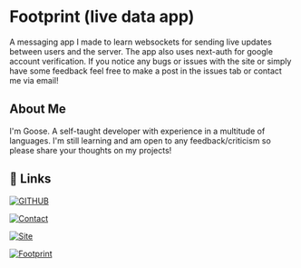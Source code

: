 
# Footprint (live data app)

A messaging app I made to learn websockets for sending live updates between users and the server. The app also uses next-auth for google account verification. If you notice any bugs or issues with the site or simply have some feedback feel free to make a post in the issues tab or contact me via email!


## About Me
I'm Goose. A self-taught developer with experience in a multitude of languages. I'm still learning and am open to any feedback/criticism so please share your thoughts on my projects!

## 🔗 Links
[![GITHUB](https://img.shields.io/badge/GITHUB-43Goose-2088FF?labelColor=222&style=for-the-badge&logo=github&logoColor=FFF&link=https://github.com/43Goose)](https://github.com/43Goose)

[![Contact](https://img.shields.io/badge/Contact-goose.dvlpr@gmail.com-EA4335?labelColor=222&style=for-the-badge&logo=gmail&logoColor=FFF&link=mailto:goose.dvlpr@gmail.com)](mailto:goose.dvlpr@gmail.com)

[![Site](https://img.shields.io/badge/Portfolio-owenedwards.ca-1d2754?labelColor=222&style=for-the-badge&logo=&logoColor=FFF&link=https://owenedwards.ca)](https://owenedwards.ca)

[![Footprint](https://img.shields.io/badge/Site-Footprint-1d2754?labelColor=222&style=for-the-badge&logo=&logoColor=FFF&link=https://footprint-v3w8.onrender.com)](https://footprint-v3w8.onrender.com)